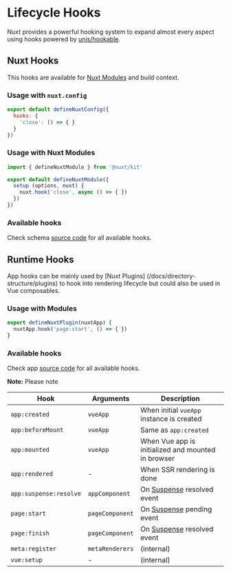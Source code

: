 # Lifecycle Hooks

Nuxt provides a powerful hooking system to expand almost every aspect using hooks powered by [unjs/hookable](https://github.com/unjs/hookable).

## Nuxt Hooks

This hooks are available for [Nuxt Modules](/docs/advanced/modules) and build context.

### Usage with `nuxt.config`

```js [nuxt.config]
export default defineNuxtConfig({
  hooks: {
    'close': () => { }
  }
})
```

### Usage with Nuxt Modules

```js
import { defineNuxtModule } from '@nuxt/kit'

export default defineNuxtModule({
  setup (options, nuxt) {
    nuxt.hook('close', async () => { })
  })
})
```

### Available hooks

Check schema [source code](https://github.com/nuxt/framework/blob/main/packages/schema/src/types/hooks.ts#L55) for all available hooks.

## Runtime Hooks

App hooks can be mainly used by [Nuxt Plugins] (/docs/directory-structure/plugins) to hook into rendering lifecycle but could also be used in Vue composables.

### Usage with Modules

```js [plugins/test.ts]
export defineNuxtPlugin(nuxtApp) {
  nuxtApp.hook('page:start', () => { })
}
```

### Available hooks

Check app [source code](https://github.com/nuxt/framework/blob/main/packages/nuxt3/src/app/nuxt.ts#L18) for all available hooks.

**Note:** Please note

Hook                   | Arguments         | Description
-----------------------|-------------------|---------------
`app:created`          | `vueApp`          | When initial `vueApp` instance is created
`app:beforeMount`      | `vueApp`          | Same as `app:created`
`app:mounted`          | `vueApp`          | When Vue app is initialized and mounted in browser
`app:rendered`         | -                 | When SSR rendering is done
`app:suspense:resolve` | `appComponent`    | On [Suspense](https://v3.vuejs.org/guide/migration/suspense.html) resolved event
`page:start`           | `pageComponent`   | On [Suspense](https://v3.vuejs.org/guide/migration/suspense.html) pending event
`page:finish`          | `pageComponent`   | On [Suspense](https://v3.vuejs.org/guide/migration/suspense.html) resolved event
`meta:register`        | `metaRenderers`   | (internal)
`vue:setup`            | -                 | (internal)
